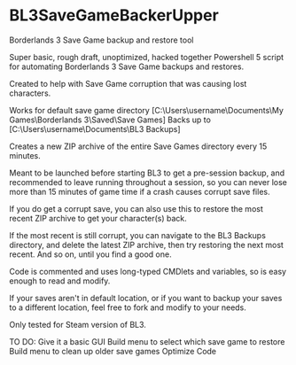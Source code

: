 # BL3SaveGameBackerUpper
Borderlands 3 Save Game backup and restore tool

Super basic, rough draft, unoptimized, hacked together Powershell 5 script for automating Borderlands 3 Save Game backups and restores. 

Created to help with Save Game corruption that was causing lost characters. 

Works for default save game directory [C:\Users\username\Documents\My Games\Borderlands 3\Saved\Save Games] 
Backs up to [C:\Users\username\Documents\BL3 Backups]

Creates a new ZIP archive of the entire Save Games directory every 15 minutes. 

Meant to be launched before starting BL3 to get a pre-session backup, and recommended to leave running throughout a session, 
so you can never lose more than 15 minutes of game time if a crash causes corrupt save files. 

If you do get a corrupt save, you can also use this to restore the most recent ZIP archive to get your character(s) back. 

If the most recent is still corrupt, you can navigate to the BL3 Backups directory, and delete the latest ZIP archive, 
then try restoring the next most recent. And so on, until you find a good one. 



Code is commented and uses long-typed CMDlets and variables, so is easy enough to read and modify.

If your saves aren't in default location, or if you want to backup your saves to a different location, 
feel free to fork and modify to your needs.



Only tested for Steam version of BL3.


TO DO:
Give it a basic GUI
Build menu to select which save game to restore
Build menu to clean up older save games
Optimize Code

